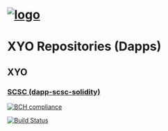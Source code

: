 [logo]: https://cdn.xy.company/img/brand/XY_Logo_GitHub.png

# [![logo]](https://xy.company)

# XYO Repositories (Dapps)

## XYO

### [SCSC (dapp-scsc-solidity)](https://github.com/XYOracleNetwork/dapp-scsc-solidity)

[![BCH compliance](https://bettercodehub.com/edge/badge/XYOracleNetwork/dapp-scsc-solidity?branch=master&token=02d25ea6874c74a77ffefc6157e0253305509033)](https://bettercodehub.com/)

[![Build Status](https://travis-ci.com/XYOracleNetwork/dapp-scsc-solidity.svg?branch=master)](https://travis-ci.com/XYOracleNetwork/dapp-scsc-solidity)
